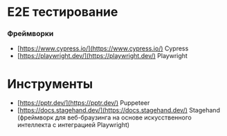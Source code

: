 # E2E тестирование

### Фреймворки

- [https://www.cypress.io/](https://www.cypress.io/) Cypress
- [https://playwright.dev/](https://playwright.dev/) Playwright

# Инструменты

- [https://pptr.dev/](https://pptr.dev/) Puppeteer
- [https://docs.stagehand.dev/](https://docs.stagehand.dev/) Stagehand (фреймворк для веб-браузинга на основе искусственного интеллекта с интеграцией Playwright)
